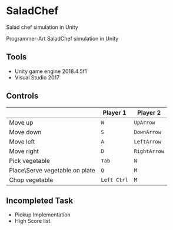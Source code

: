# SaladChef
 Salad chef simulation in Unity

Programmer-Art SaladChef simulation in Unity


## Tools

- Unity game engine 2018.4.5f1
-  Visual Studio 2017

## Controls

|                |Player 1|Player 2                         |
|----------------|-------------------------------|-----------------------------|
|Move up         |`W`|`UpArrow`|
|Move down          |`S`|`DownArrow`|
|Move left          |`A`|`LeftArrow`|
|Move right          |`D`|`RightArrow`|
|Pick vegetable|`Tab`            |`N`            |
|Place\Serve vegetable on plate          |`Q`            |`M`|
|Chop vegetable          |`Left Ctrl`|`M`|



## Incompleted Task
- Pickup Implementation
- High Score list
